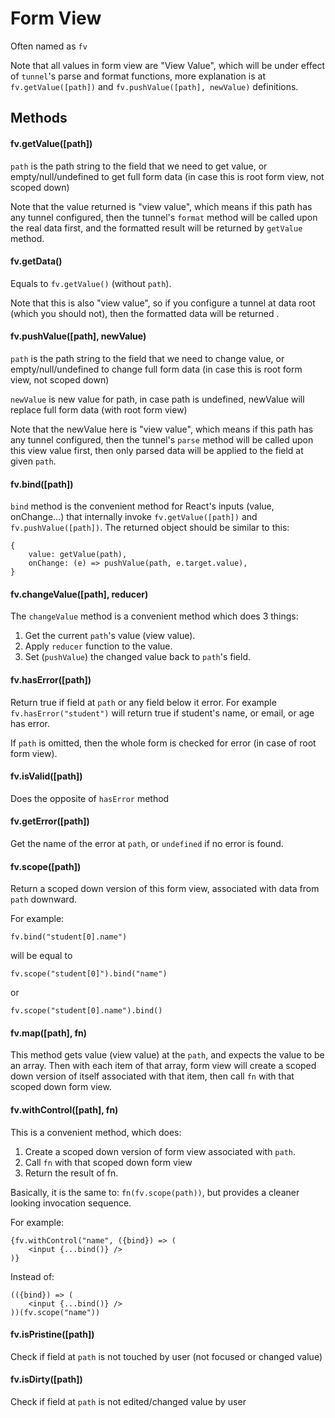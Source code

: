 # Form View

Often named as `fv`

Note that all values in form view are "View Value", which will be under effect of `tunnel`'s parse and format functions, more explanation is at `fv.getValue([path])` and `fv.pushValue([path], newValue)` definitions.

## Methods

#### fv.getValue([path])

`path` is the path string to the field that we need to get value, or empty/null/undefined to get full form data (in case this is root form view, not scoped down)

Note that the value returned is "view value", which means if this path has any tunnel configured, then the tunnel's `format` method will be called upon the real data first, and the formatted result will be returned by `getValue` method.

#### fv.getData()

Equals to `fv.getValue()` (without `path`).

Note that this is also "view value", so if you configure a tunnel at data root (which you should not), then the formatted data will be returned .

#### fv.pushValue([path], newValue)
 
`path` is the path string to the field that we need to change value, or empty/null/undefined to change full form data (in case this is root form view, not scoped down)
 
`newValue` is new value for path, in case path is undefined, newValue will replace full form data (with root form view)

Note that the newValue here is "view value", which means if this path has any tunnel configured, then the tunnel's `parse` method will be called upon this view value first, then only parsed data will be applied to the field at given `path`.

#### fv.bind([path])

`bind` method is the convenient method for React's inputs (value, onChange...) that internally invoke `fv.getValue([path])` and `fv.pushValue([path])`. The returned object should be similar to this:

```
{
    value: getValue(path),
    onChange: (e) => pushValue(path, e.target.value),
}
```

#### fv.changeValue([path], reducer)

The `changeValue` method is a convenient method which does 3 things:
 1. Get the current `path`'s value (view value). 
 2. Apply `reducer` function to the value.
 3. Set (`pushValue`) the changed value back to `path`'s field.
  
#### fv.hasError([path])

Return true if field at `path` or any field below it error. For example `fv.hasError("student")` will return true if student's name, or email, or age has error.

If `path` is omitted, then the whole form is checked for error (in case of root form view).

#### fv.isValid([path])

Does the opposite of `hasError` method

#### fv.getError([path])

Get the name of the error at `path`, or `undefined` if no error is found.

#### fv.scope([path])

Return a scoped down version of this form view, associated with data from `path` downward.

For example:

```
fv.bind("student[0].name")
```

will be equal to

```
fv.scope("student[0]").bind("name")
```

or

```
fv.scope("student[0].name").bind()
```

#### fv.map([path], fn)

This method gets value (view value) at the `path`, and expects the value to be an array. Then with each item of that array, form view will create a scoped down version of itself associated with that item, then call `fn` with that scoped down form view.


#### fv.withControl([path], fn)

This is a convenient method, which does:

 1. Create a scoped down version of form view associated with `path`.
 2. Call `fn` with that scoped down form view
 3. Return the result of fn.
 
Basically, it is the same to: `fn(fv.scope(path))`, but provides a cleaner looking invocation sequence.

For example:

```
{fv.withControl("name", ({bind}) => (
    <input {...bind()} />
)}
```

Instead of:
```
(({bind}) => (
    <input {...bind()} />
))(fv.scope("name"))
```

#### fv.isPristine([path])

Check if field at `path` is not touched by user (not focused or changed value)

#### fv.isDirty([path])

Check if field at `path` is not edited/changed value by user

